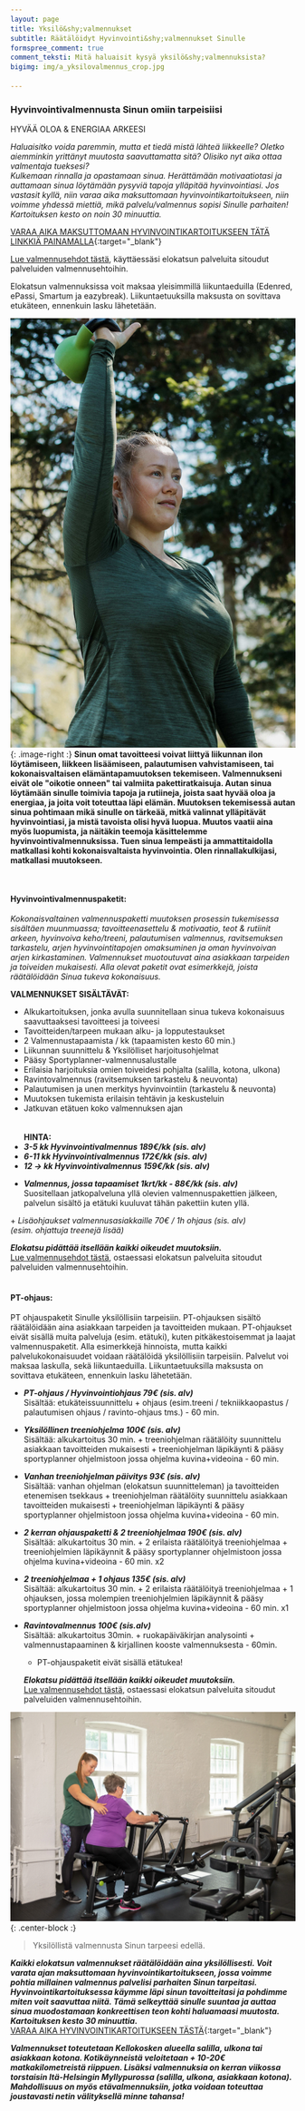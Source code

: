 ```yaml
---
layout: page
title: Yksilö&shy;valmennukset
subtitle: Räätälöidyt Hyvinvointi&shy;valmennukset Sinulle
formspree_comment: true
comment_teksti: Mitä haluaisit kysyä yksilö&shy;valmennuksista?
bigimg: img/a_yksilovalmennus_crop.jpg

---
```

### Hyvinvointivalmennusta Sinun omiin tarpeisiisi

<p></p>
<p class="otsikkolistapalkki">HYVÄÄ OLOA & ENERGIAA ARKEESI</p>

_Haluaisitko voida paremmin, mutta et tiedä mistä lähteä liikkeelle? Oletko aiemminkin yrittänyt muutosta saavuttamatta sitä? Olisiko nyt aika ottaa valmentaja tueksesi?  
Kulkemaan rinnalla ja opastamaan sinua. Herättämään motivaatiotasi ja auttamaan sinua löytämään pysyviä tapoja ylläpitää hyvinvointiasi. Jos vastasit kyllä, niin varaa aika maksuttomaan hyvinvointikartoitukseen, niin voimme yhdessä miettiä, mikä palvelu/valmennus sopisi Sinulle parhaiten! Kartoituksen kesto on noin 30 minuuttia._

[VARAA AIKA MAKSUTTOMAAN HYVINVOINTIKARTOITUKSEEN TÄTÄ LINKKIÄ PAINAMALLA](https://forms.gle/e7aHDGhY2PMwYN3q8){:target="_blank"} 

[Lue valmennusehdot tästä](/valmennusehdot), käyttäessäsi elokatsun palveluita sitoudut palveluiden valmennusehtoihin.  

Elokatsun valmennuksissa voit maksaa yleisimmillä liikuntaeduilla (Edenred, ePassi, Smartum ja eazybreak). Liikuntaetuuksilla maksusta on sovittava etukäteen, ennenkuin lasku lähetetään.

![Yksilövalmennus](/img/yksilo_ohjaus.jpg "Yksilövalmennus"){: .image-right :}
**Sinun omat tavoitteesi voivat liittyä liikunnan ilon löytämiseen, liikkeen lisäämiseen, palautumisen vahvistamiseen, tai kokonaisvaltaisen elämäntapamuutoksen tekemiseen. Valmennukseni eivät ole "oikotie onneen" tai valmiita pakettiratkaisuja. Autan sinua löytämään sinulle toimivia tapoja ja rutiineja, joista saat hyvää oloa ja energiaa, ja joita voit toteuttaa läpi elämän. Muutoksen tekemisessä autan sinua pohtimaan mikä sinulle on tärkeää, mitkä valinnat ylläpitävät hyvinvointiasi, ja mistä tavoista olisi hyvä luopua. Muutos vaatii aina myös luopumista, ja näitäkin teemoja käsittelemme hyvinvointivalmennuksissa. Tuen sinua lempeästi ja ammattitaidolla matkallasi kohti kokonaisvaltaista hyvinvointia. Olen rinnallakulkijasi, matkallasi muutokseen.**

<br/>


 
#### Hyvinvointivalmennuspaketit:

_Kokonaisvaltainen valmennuspaketti muutoksen prosessin tukemisessa sisältäen muunmuassa; tavoitteenasettelu & motivaatio, teot &
rutiinit arkeen, hyvinvoiva keho/treeni, palautumisen valmennus, ravitsemuksen tarkastelu, arjen hyvinvointitapojen
omaksuminen ja oman hyvinvoivan arjen kirkastaminen. Valmennukset muotoutuvat aina asiakkaan tarpeiden ja toiveiden mukaisesti. Alla olevat paketit ovat esimerkkejä, joista räätälöidään Sinua tukeva kokonaisuus._

 **VALMENNUKSET SISÄLTÄVÄT:**

* Alkukartoituksen, jonka avulla suunnitellaan sinua tukeva kokonaisuus saavuttaaksesi tavoitteesi ja toiveesi
* Tavoitteiden/tarpeen mukaan alku- ja lopputestaukset
* 2 Valmennustapaamista / kk (tapaamisten kesto 60 min.)
* Liikunnan suunnittelu & Yksilölliset harjoitusohjelmat
* Pääsy Sportyplanner-valmennusalustalle
* Erilaisia harjoituksia omien toiveidesi pohjalta (salilla, kotona, ulkona)
* Ravintovalmennus (ravitsemuksen tarkastelu & neuvonta)
* Palautumisen ja unen merkitys hyvinvointiin (tarkastelu & neuvonta)
* Muutoksen tukemista erilaisin tehtävin ja keskusteluin
* Jatkuvan etätuen koko valmennuksen ajan
  <br/><br/>  
**HINTA:**
* **_3-5 kk Hyvinvointivalmennus 189€/kk (sis. alv)_**
* **_6-11 kk Hyvinvointivalmennus 172€/kk (sis. alv)_**
* **_12 -> kk Hyvinvointivalmennus 159€/kk (sis. alv)_**

<!-- -->
* **_Valmennus, jossa tapaamiset 1krt/kk - 88€/kk (sis. alv)_**  
 Suositellaan jatkopalveluna yllä olevien valmennuspakettien jälkeen, palvelun sisältö ja etätuki kuuluvat tähän pakettiin kuten yllä.

 
\+  _Lisäohjaukset valmennusasiakkaille 70€ / 1h ohjaus (sis. alv)  
(esim. ohjattuja treenejä lisää)_

**_Elokatsu pidättää itsellään kaikki oikeudet muutoksiin._**  
[Lue valmennusehdot tästä](/valmennusehdot), ostaessasi elokatsun palveluita sitoudut palveluiden valmennusehtoihin.
<br/><br/>
#### PT-ohjaus:
 PT ohjauspaketit Sinulle yksilöllisiin tarpeisiin. PT-ohjauksen sisältö räätälöidään aina asiakkaan tarpeiden ja tavoitteiden mukaan. PT-ohjaukset eivät sisällä muita palveluja (esim. etätuki), kuten pitkäkestoisemmat ja laajat valmennuspaketit. Alla esimerkkejä hinnoista, mutta kaikki palvelukokonaisuudet voidaan räätälöidä yksilöllisiin tarpeisiin. Palvelut voi maksaa laskulla, sekä liikuntaeduilla. Liikuntaetuuksilla maksusta on sovittava etukäteen, ennenkuin lasku lähetetään.   

* **_PT-ohjaus / Hyvinvointiohjaus 79€ (sis. alv)_**  
  Sisältää: etukäteissuunnittelu + ohjaus (esim.treeni / tekniikkaopastus / palautumisen ohjaus / ravinto-ohjaus tms.) - 60 min.

* **_Yksilöllinen treeniohjelma 100€ (sis. alv)_**  
  Sisältää: alkukartoitus 30 min. + treeniohjelman räätälöity suunnittelu asiakkaan tavoitteiden mukaisesti + treeniohjelman läpikäynti & pääsy sportyplanner ohjelmistoon jossa ohjelma kuvina+videoina - 60 min.   

* **_Vanhan treeniohjelman päivitys 93€ (sis. alv)_**  
  Sisältää: vanhan ohjelman (elokatsun suunnitteleman) ja tavoitteiden etenemisen tsekkaus + treeniohjelman räätälöity suunnittelu asiakkaan tavoitteiden mukaisesti + treeniohjelman läpikäynti & pääsy sportyplanner ohjelmistoon jossa ohjelma kuvina+videoina - 60 min.      

* **_2 kerran ohjauspaketti & 2 treeniohjelmaa 190€ (sis. alv)_**  
  Sisältää: alkukartoitus 30 min. + 2 erilaista räätälöityä treeniohjelmaa + treeniohjelmien läpikäynnit & pääsy sportyplanner ohjelmistoon jossa ohjelma kuvina+videoina - 60 min. x2   

* **_2 treeniohjelmaa + 1 ohjaus 135€ (sis. alv)_**  
  Sisältää: alkukartoitus 30 min. + 2 erilaista räätälöityä treeniohjelmaa + 1 ohjauksen, jossa molempien treeniohjelmien läpikäynnit & pääsy sportyplanner ohjelmistoon jossa ohjelma kuvina+videoina - 60 min. x1   

* **_Ravintovalmennus 100€ (sis.alv)_**  
  Sisältää: alkukartoitus 30min. + ruokapäiväkirjan analysointi + valmennustapaaminen & kirjallinen kooste valmennuksesta - 60min.  

  + PT-ohjauspaketit eivät sisällä etätukea!

  **_Elokatsu pidättää itsellään kaikki oikeudet muutoksiin._**  
[Lue valmennusehdot tästä](/valmennusehdot), ostaessasi elokatsun palveluita sitoudut palveluiden valmennusehtoihin.

![yksilovalmennus](/img/yksilovalmennus_2.jpg "Yksilövalmennus"){: .center-block :}

> Yksilöllistä valmennusta Sinun tarpeesi edellä.

**_Kaikki elokatsun valmennukset räätälöidään aina yksilöllisesti.  Voit varata ajan maksuttomaan hyvinvointikartoitukseen, jossa voimme pohtia millainen valmennus palvelisi parhaiten Sinun tarpeitasi. Hyvinvointikartoituksessa käymme läpi sinun tavoitteitasi ja pohdimme miten voit saavuttaa niitä. Tämä selkeyttää sinulle suuntaa ja auttaa sinua muodostamaan konkreettisen teon kohti haluamaasi muutosta. Kartoituksen kesto 30 minuuttia._**  
[VARAA AIKA HYVINVOINTIKARTOITUKSEEN TÄSTÄ](https://forms.gle/e7aHDGhY2PMwYN3q8){:target="_blank"} 

**_Valmennukset toteutetaan Kellokosken alueella salilla, ulkona tai asiakkaan kotona. Kotikäynneistä veloitetaan + 10-20€ matkakilometreistä riippuen. Lisäksi valmennuksia on kerran viikossa torstaisin Itä-Helsingin Myllypurossa (salilla, ulkona, asiakkaan kotona). Mahdollisuus on myös etävalmennuksiin, jotka voidaan toteuttaa joustavasti netin välityksellä minne tahansa!_**
